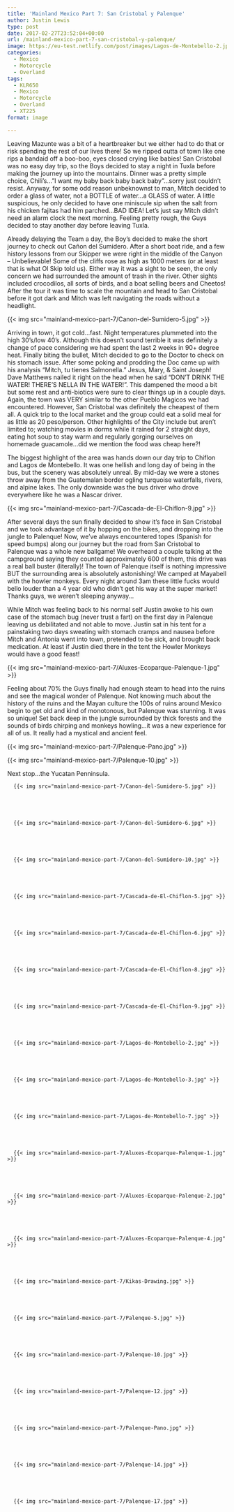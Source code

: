 ```yaml
---
title: 'Mainland Mexico Part 7: San Cristobal y Palenque'
author: Justin Lewis
type: post
date: 2017-02-27T23:52:04+00:00
url: /mainland-mexico-part-7-san-cristobal-y-palenque/
image: https://eu-test.netlify.com/post/images/Lagos-de-Montebello-2.jpg
categories:
  - Mexico
  - Motorcycle
  - Overland
tags:
  - KLR650
  - Mexico
  - Motorcycle
  - Overland
  - XT225
format: image

---
```

Leaving Mazunte was a bit of a heartbreaker but we either had to do that or risk spending the rest of our lives there! So we ripped outta of town like one rips a bandaid off a boo-boo, eyes closed crying like babies! San Cristobal was no easy day trip, so the Boys decided to stay a night in Tuxla before making the journey up into the mountains. Dinner was a pretty simple choice, Chili’s…”I want my baby back baby back baby”…sorry just couldn’t resist. Anyway, for some odd reason unbeknownst to man, Mitch decided to order a glass of water, not a BOTTLE of water…a GLASS of water. A little suspicious, he only decided to have one miniscule sip when the salt from his chicken fajitas had him parched…BAD IDEA! Let’s just say Mitch didn’t need an alarm clock the next morning. Feeling pretty rough, the Guys decided to stay another day before leaving Tuxla.

Already delaying the Team a day, the Boy’s decided to make the short journey to check out Cañon del Sumidero. After a short boat ride, and a few history lessons from our Skipper we were right in the middle of the Canyon – Unbelievable! Some of the cliffs rose as high as 1000 meters (or at least that is what Ol Skip told us). Either way it was a sight to be seen, the only concern we had surrounded the amount of trash in the river. Other sights included crocodilos, all sorts of birds, and a boat selling beers and Cheetos! After the tour it was time to scale the mountain and head to San Cristobal before it got dark and Mitch was left navigating the roads without a headlight.


  {{< img src="mainland-mexico-part-7/Canon-del-Sumidero-5.jpg" >}}
		      



Arriving in town, it got cold…fast. Night temperatures plummeted into the high 30’s/low 40’s. Although this doesn’t sound terrible it was definitely a change of pace considering we had spent the last 2 weeks in 90+ degree heat. Finally biting the bullet, Mitch decided to go to the Doctor to check on his stomach issue. After some poking and prodding the Doc came up with his analysis “Mitch, tu tienes Salmonella.” Jesus, Mary, & Saint Joseph! Dave Matthews nailed it right on the head when he said “DON’T DRINK THE WATER! THERE’S NELLA IN THE WATER!”. This dampened the mood a bit but some rest and anti-biotics were sure to clear things up in a couple days. Again, the town was VERY similar to the other Pueblo Magicos we had encountered. However, San Cristobal was definitely the cheapest of them all. A quick trip to the local market and the group could eat a solid meal for as little as 20 peso/person. Other highlights of the City include but aren’t limited to; watching movies in dorms while it rained for 2 straight days, eating hot soup to stay warm and regularly gorging ourselves on homemade guacamole…did we mention the food was cheap here?!

The biggest highlight of the area was hands down our day trip to Chiflon and Lagos de Montebello. It was one hellish and long day of being in the bus, but the scenery was absolutely unreal. By mid-day we were a stones throw away from the Guatemalan border ogling turquoise waterfalls, rivers, and alpine lakes. The only downside was the bus driver who drove everywhere like he was a Nascar driver.


  {{< img src="mainland-mexico-part-7/Cascada-de-El-Chiflon-9.jpg" >}}
		      


After several days the sun finally decided to show it’s face in San Cristobal and we took advantage of it by hopping on the bikes, and dropping into the jungle to Palenque! Now, we’ve always encountered topes (Spanish for speed bumps) along our journey but the road from San Cristobal to Palenque was a whole new ballgame! We overheard a couple talking at the campground saying they counted approximately 600 of them, this drive was a real ball buster (literally)! The town of Palenque itself is nothing impressive BUT the surrounding area is absolutely astonishing! We camped at Mayabell with the howler monkeys. Every night around 3am these little fucks would bello louder than a 4 year old who didn’t get his way at the super market! Thanks guys, we weren’t sleeping anyway…

While Mitch was feeling back to his normal self Justin awoke to his own case of the stomach bug (never trust a fart) on the first day in Palenque leaving us debilitated and not able to move. Justin sat in his tent for a painstaking two days sweating with stomach cramps and nausea before Mitch and Antonia went into town, pretended to be sick, and brought back medication. At least if Justin died there in the tent the Howler Monkeys would have a good feast!


  {{< img src="mainland-mexico-part-7/Aluxes-Ecoparque-Palenque-1.jpg" >}}
		      


Feeling about 70% the Guys finally had enough steam to head into the ruins and see the magical wonder of Palenque. Not knowing much about the history of the ruins and the Mayan culture the 100s of ruins around Mexico begin to get old and kind of monotonous, but Palenque was stunning. It was so unique! Set back deep in the jungle surrounded by thick forests and the sounds of birds chirping and monkeys howling…it was a new experience for all of us. It really had a mystical and ancient feel.


  {{< img src="mainland-mexico-part-7/Palenque-Pano.jpg" >}}
		      


  {{< img src="mainland-mexico-part-7/Palenque-10.jpg" >}}
		      


Next stop…the Yucatan Penninsula.





      {{< img src="mainland-mexico-part-7/Canon-del-Sumidero-5.jpg" >}}
                
    



      {{< img src="mainland-mexico-part-7/Canon-del-Sumidero-6.jpg" >}}
                
    



      {{< img src="mainland-mexico-part-7/Canon-del-Sumidero-10.jpg" >}}
                
    



      {{< img src="mainland-mexico-part-7/Cascada-de-El-Chiflon-5.jpg" >}}
                
    



      {{< img src="mainland-mexico-part-7/Cascada-de-El-Chiflon-6.jpg" >}}
                
    



      {{< img src="mainland-mexico-part-7/Cascada-de-El-Chiflon-8.jpg" >}}
                
    



      {{< img src="mainland-mexico-part-7/Cascada-de-El-Chiflon-9.jpg" >}}
                
    



      {{< img src="mainland-mexico-part-7/Lagos-de-Montebello-2.jpg" >}}
                
    



      {{< img src="mainland-mexico-part-7/Lagos-de-Montebello-3.jpg" >}}
                
    



      {{< img src="mainland-mexico-part-7/Lagos-de-Montebello-7.jpg" >}}
                
    



      {{< img src="mainland-mexico-part-7/Aluxes-Ecoparque-Palenque-1.jpg" >}}
                
    



      {{< img src="mainland-mexico-part-7/Aluxes-Ecoparque-Palenque-2.jpg" >}}
                
    



      {{< img src="mainland-mexico-part-7/Aluxes-Ecoparque-Palenque-4.jpg" >}}
                
    



      {{< img src="mainland-mexico-part-7/Kikas-Drawing.jpg" >}}
                
    



      {{< img src="mainland-mexico-part-7/Palenque-5.jpg" >}}
                
    



      {{< img src="mainland-mexico-part-7/Palenque-10.jpg" >}}
                
    



      {{< img src="mainland-mexico-part-7/Palenque-12.jpg" >}}
                
    



      {{< img src="mainland-mexico-part-7/Palenque-Pano.jpg" >}}
                
    



      {{< img src="mainland-mexico-part-7/Palenque-14.jpg" >}}
                
    



      {{< img src="mainland-mexico-part-7/Palenque-17.jpg" >}}
               